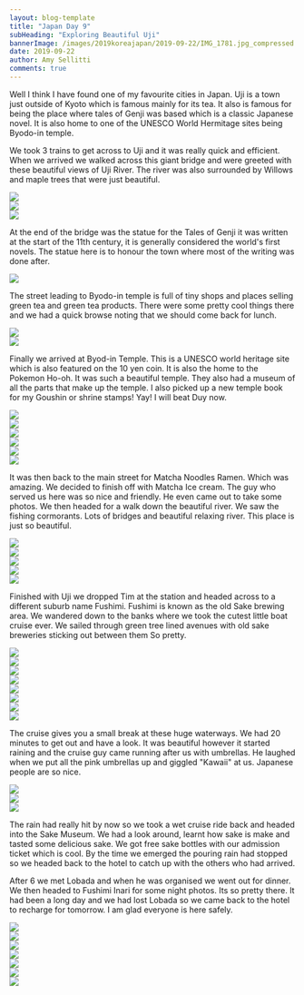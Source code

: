 ```yaml
---
layout: blog-template
title: "Japan Day 9"
subHeading: "Exploring Beautiful Uji"
bannerImage: /images/2019koreajapan/2019-09-22/IMG_1781.jpg_compressed.JPEG
date: 2019-09-22
author: Amy Sellitti
comments: true
---
```


Well I think I have found one of my favourite cities in Japan. Uji is a town just outside of Kyoto which is famous mainly for its tea. It also is famous for being the place where tales of Genji was based which is a classic Japanese novel. It is also home to one of the UNESCO World Hermitage sites being Byodo-in temple. 

We took 3 trains to get across to Uji and it was really quick and efficient. When we arrived we walked across this giant bridge and were greeted with these beautiful views of Uji River. The river was also surrounded by Willows and maple trees that were just beautiful. 

<div class="center-image"><img src="/images/2019koreajapan/2019-09-22/IMG_20190922_103358.jpg_compressed.JPEG"/></div>
<div class="center-image"><img src="/images/2019koreajapan/2019-09-22/IMG_1734.jpg_compressed.JPEG"/></div>
<div class="center-image"><img src="/images/2019koreajapan/2019-09-22/IMG_20190922_103659.jpg_compressed.JPEG"/></div>

At the end of the bridge was the statue for the Tales of Genji it was written at the start of the 11th century, it is generally considered the world's first novels. The statue here is to honour the town where most of the writing was done after. 

<div class="center-image"><img src="/images/2019koreajapan/2019-09-22/IMG_20190922_103833.jpg_compressed.JPEG"/></div>

The street leading to Byodo-in temple is full of tiny shops and places selling green tea and green tea products. There were some pretty cool things there and we had a quick browse noting that we should come back for lunch. 

<div class="center-image"><img src="/images/2019koreajapan/2019-09-22/IMG_20190922_104035.jpg_compressed.JPEG"/></div>
<div class="center-image"><img src="/images/2019koreajapan/2019-09-22/IMG_1746.jpg_compressed.JPEG"/></div>

Finally we arrived at Byod-in Temple. This is a UNESCO world heritage site which is also featured on the 10 yen coin. It is also the home to the Pokemon Ho-oh. It was such a beautiful temple. They also had a museum of all the parts that make up the temple. I also picked up a new temple book for my Goushin or shrine stamps! Yay! I will beat Duy now.

<div class="center-image"><img src="/images/2019koreajapan/2019-09-22/IMG_20190922_104949.jpg_compressed.JPEG"/></div>
<div class="center-image"><img src="/images/2019koreajapan/2019-09-22/IMG_20190922_110117.jpg_compressed.JPEG"/></div>
<div class="center-image"><img src="/images/2019koreajapan/2019-09-22/IMG_20190922_114922.jpg_compressed.JPEG"/></div>
<div class="center-image"><img src="/images/2019koreajapan/2019-09-22/IMG_1767.jpg_compressed.JPEG"/></div>
<div class="center-image"><img src="/images/2019koreajapan/2019-09-22/IMG_1775.jpg_compressed.JPEG"/></div>
<div class="center-image"><img src="/images/2019koreajapan/2019-09-22/IMG_1781.jpg_compressed.JPEG"/></div>

It was then back to the main street for Matcha Noodles Ramen. Which was amazing. We decided to finish off with Matcha Ice cream.  The guy who served us here was so nice and friendly. He even came out to take some photos. We then headed for a walk down the beautiful river. We saw the fishing cormorants. Lots of bridges and beautiful relaxing river. This place is just so beautiful. 

<div class="center-image"><img src="/images/2019koreajapan/2019-09-22/IMG_1814.jpg_compressed.JPEG"/></div>
<div class="center-image"><img src="/images/2019koreajapan/2019-09-22/IMG_1817.jpg_compressed.JPEG"/></div>
<div class="center-image"><img src="/images/2019koreajapan/2019-09-22/IMG_1823.jpg_compressed.JPEG"/></div>
<div class="center-image"><img src="/images/2019koreajapan/2019-09-22/IMG_1828.jpg_compressed.JPEG"/></div>
<div class="center-image"><img src="/images/2019koreajapan/2019-09-22/IMG_1846.jpg_compressed.JPEG"/></div>

Finished with Uji we dropped Tim at the station and headed across to a different suburb name Fushimi. Fushimi is known as the old Sake brewing area. We wandered down to the banks where we took the cutest little boat cruise ever. We sailed through green tree lined avenues with old sake breweries sticking out between them So pretty.

<div class="center-image"><img src="/images/2019koreajapan/2019-09-22/IMG_1848.jpg_compressed.JPEG"/></div>
<div class="center-image"><img src="/images/2019koreajapan/2019-09-22/IMG_20190922_145629.jpg_compressed.JPEG"/></div>
<div class="center-image"><img src="/images/2019koreajapan/2019-09-22/IMG_1859.jpg_compressed.JPEG"/></div>
<div class="center-image"><img src="/images/2019koreajapan/2019-09-22/IMG_20190922_150024.jpg_compressed.JPEG"/></div>
<div class="center-image"><img src="/images/2019koreajapan/2019-09-22/IMG_20190922_150029.jpg_compressed.JPEG"/></div>
<div class="center-image"><img src="/images/2019koreajapan/2019-09-22/IMG_1867.jpg_compressed.JPEG"/></div>
<div class="center-image"><img src="/images/2019koreajapan/2019-09-22/IMG_1875.jpg_compressed.JPEG"/></div>
<div class="center-image"><img src="/images/2019koreajapan/2019-09-22/IMG_1879.jpg_compressed.JPEG"/></div>

The cruise gives you a small break at these huge waterways. We had 20 minutes to get out and have a look. It was beautiful however it started raining and the cruise guy came running after us with umbrellas. He laughed when we put all the pink umbrellas up and giggled "Kawaii" at us. Japanese people are so nice. 

<div class="center-image"><img src="/images/2019koreajapan/2019-09-22/IMG_20190922_151534.jpg_compressed.JPEG"/></div>
<div class="center-image"><img src="/images/2019koreajapan/2019-09-22/IMG_20190922_151728.jpg_compressed.JPEG"/></div>
<div class="center-image"><img src="/images/2019koreajapan/2019-09-22/IMG_1896.jpg_compressed.JPEG"/></div>

The rain had really hit by now so we took a wet cruise ride back and headed into the Sake Museum. We had a look around, learnt how sake is make and tasted some delicious sake. We got free sake bottles with our admission ticket which is cool. By the time we emerged the pouring rain had stopped so we headed back to the hotel to catch up with the others who had arrived.

After 6 we met Lobada and when he was organised we went out for dinner. We then headed to Fushimi Inari for some night photos. Its so pretty there. It had been a long day and we had lost Lobada so we came back to the hotel to recharge for tomorrow. I am glad everyone is here safely. 

<div class="center-image"><img src="/images/2019koreajapan/2019-09-22/IMG_1924.jpg_compressed.JPEG"/></div>
<div class="center-image"><img src="/images/2019koreajapan/2019-09-22/IMG_1928.jpg_compressed.JPEG"/></div>
<div class="center-image"><img src="/images/2019koreajapan/2019-09-22/IMG_1932.jpg_compressed.JPEG"/></div>
<div class="center-image"><img src="/images/2019koreajapan/2019-09-22/IMG_1938.jpg_compressed.JPEG"/></div>
<div class="center-image"><img src="/images/2019koreajapan/2019-09-22/IMG_1950.jpg_compressed.JPEG"/></div>
<div class="center-image"><img src="/images/2019koreajapan/2019-09-22/IMG_1954.jpg_compressed.JPEG"/></div>
<div class="center-image"><img src="/images/2019koreajapan/2019-09-22/IMG_1957.jpg_compressed.JPEG"/></div>
